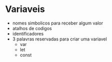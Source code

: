 # Variaveis 

* nomes simbolicos para receber algum valor
* atalhos de codigos
* identificadores
* 3 palavras reservadas para criar uma variavel
    * var
    * let
    * const